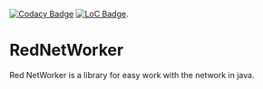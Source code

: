 [![Codacy Badge](https://app.codacy.com/project/badge/Grade/dde5622eaaf74295a3b38a116e5f76fe)](https://www.codacy.com/manual/RedGuys/RedNetWorker?utm_source=github.com&amp;utm_medium=referral&amp;utm_content=RedGuys/RedNetWorker&amp;utm_campaign=Badge_Grade) [![LoC Badge](https://tokei.rs/b1/github/RedGuys/RedNetWorker)](https://tokei.rs/b1/github/RedGuys/RedNetWorker).
# RedNetWorker
Red NetWorker is a library for easy work with the network in java.
